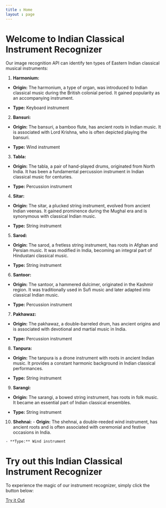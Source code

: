 ```yaml
---
title : Home
layout : page
---
```


# Welcome to Indian Classical Instrument Recognizer

Our image recognition API can identify ten types of Eastern Indian classical musical instruments:

 1. **Harmonium:**
   - **Origin:** The harmonium, a type of organ, was introduced to Indian classical music during the British colonial period. It gained popularity as an accompanying instrument.

   - **Type:** Keyboard instrument

 2. **Bansuri:**
   - **Origin:** The bansuri, a bamboo flute, has ancient roots in Indian music. It is associated with Lord Krishna, who is often depicted playing the bansuri.

   - **Type:** Wind instrument

 3. **Tabla:**
   - **Origin:** The tabla, a pair of hand-played drums, originated from North India. It has been a fundamental percussion instrument in Indian classical music for centuries.

   - **Type:** Percussion instrument

 4. **Sitar:**
   - **Origin:** The sitar, a plucked string instrument, evolved from ancient Indian veenas. It gained prominence during the Mughal era and is synonymous with classical Indian music.

   - **Type:** String instrument

 5. **Sarod:**
   - **Origin:** The sarod, a fretless string instrument, has roots in Afghan and Persian music. It was modified in India, becoming an integral part of Hindustani classical music.

   - **Type:** String instrument

 6. **Santoor:**
   - **Origin:** The santoor, a hammered dulcimer, originated in the Kashmir region. It was traditionally used in Sufi music and later adapted into classical Indian music.

   - **Type:** Percussion instrument

 7. **Pakhawaz:**
   - **Origin:** The pakhawaz, a double-barreled drum, has ancient origins and is associated with devotional and martial music in India.

   - **Type:** Percussion instrument

 8. **Tanpura:**
   - **Origin:** The tanpura is a drone instrument with roots in ancient Indian music. It provides a constant harmonic background in Indian classical performances.

   - **Type:** String instrument

 9. **Sarangi:**
   - **Origin:** The sarangi, a bowed string instrument, has roots in folk music. It became an essential part of Indian classical ensembles.

   - **Type:** String instrument

 10. **Shehnai:**
    - **Origin:** The shehnai, a double-reeded wind instrument, has ancient roots and is often associated with ceremonial and festive occasions in India.

    - **Type:** Wind instrument

# Try out this Indian Classical Instrument Recognizer

To experience the magic of our instrument recognizer, simply click the button below:

<a href="instrument_recognizer.html" class="try-it-out-button">Try it Out</a>